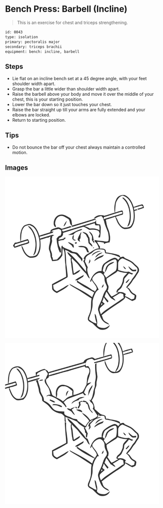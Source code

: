 # Bench Press: Barbell (Incline)
> This is an exercise for chest and triceps strengthening.

``` 
id: 0043 
type: isolation 
primary: pectoralis major 
secondary: triceps brachii 
equipment: bench: incline, barbell 
``` 

## Steps

 - Lie flat on an incline bench set at a 45 degree angle, with your feet shoulder width apart.
 - Grasp the bar a little wider than shoulder width apart.
 - Raise the barbell above your body and move it over the middle of your chest, this is your starting position.
 - Lower the bar down so it just touches your chest.
 - Raise the bar straight up till your arms are fully extended and your elbows are locked.
 - Return to starting position.

## Tips

 - Do not bounce the bar off your chest always maintain a controlled motion.

## Images

![](./../svg/0043-relaxation.svg)

![](./../svg/0043-tension.svg)
